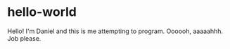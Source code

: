 # hello-world

Hello! I'm Daniel and this is me attempting to program. Oooooh, aaaaahhh. Job please.
